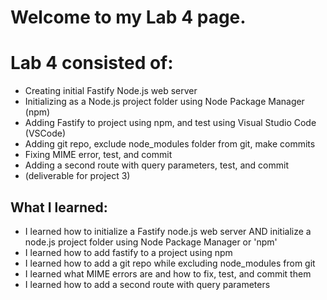 # Welcome to my Lab 4 page.

# Lab 4 consisted of:
- Creating initial Fastify Node.js web server
- Initializing as a Node.js project folder using Node Package Manager (npm)
- Adding Fastify to project using npm, and test using Visual Studio Code (VSCode)
- Adding git repo, exclude node_modules folder from git, make commits
- Fixing MIME error, test, and commit
- Adding a second route with query parameters, test, and commit
- (deliverable for project 3)

## What I learned:
- I learned how to initialize a Fastify node.js web server AND initialize a node.js project folder using Node Package Manager or 'npm'
- I learned how to add fastify to a project using npm
- I learned how to add a git repo while excluding node_modules from git
- I learned what MIME errors are and how to fix, test, and commit them
- I learned how to add a second route with query parameters
